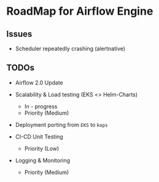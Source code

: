 #  RoadMap for Airflow Engine


## Issues
*   Scheduler repeatedly crashing (alertnative) 


## TODOs
*   Airflow 2.0 Update

*   Scalability & Load testing (EKS <> Helm-Charts)
    *   In - progress
    *   Priority (Medium)

*   Deployment porting from `EKS` to `kops`

*   CI-CD Unit Testing
    *   Priority (Low)
    
*   Logging & Monitoring
    *   Priority (Medium)
